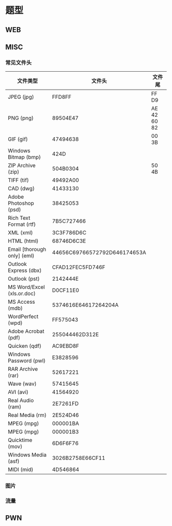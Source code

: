 # 题型

## WEB

## MISC

### 常见文件头

| 文件类型                    | 文件头                       | 文件尾      |
| --------------------------- | ---------------------------- | ----------- |
| JPEG (jpg)                  | FFD8FF                       | FF D9       |
| PNG (png)                   | 89504E47                     | AE 42 60 82 |
| GIF (gif)                   | 47494638                     | 00 3B       |
| Windows Bitmap (bmp)        | 424D                         |             |
| ZIP Archive (zip)           | 504B0304                     | 50 4B       |
| TIFF (tif)                  | 49492A00                     |             |
| CAD (dwg)                   | 41433130                     |             |
| Adobe Photoshop (psd)       | 38425053                     |             |
| Rich Text Format (rtf)      | 7B5C727466                   |             |
| XML (xml)                   | 3C3F786D6C                   |             |
| HTML (html)                 | 68746D6C3E                   |             |
| Email [thorough only] (eml) | 44656C69766572792D646174653A |             |
| Outlook Express (dbx)       | CFAD12FEC5FD746F             |             |
| Outlook (pst)               | 2142444E                     |             |
| MS Word/Excel (xls.or.doc)  | D0CF11E0                     |             |
| MS Access (mdb)             | 5374616E64617264204A         |             |
| WordPerfect (wpd)           | FF575043                     |             |
| Adobe Acrobat (pdf)         | 255044462D312E               |             |
| Quicken (qdf)               | AC9EBD8F                     |             |
| Windows Password (pwl)      | E3828596                     |             |
| RAR Archive (rar)           | 52617221                     |             |
| Wave (wav)                  | 57415645                     |             |
| AVI (avi)                   | 41564920                     |             |
| Real Audio (ram)            | 2E7261FD                     |             |
| Real Media (rm)             | 2E524D46                     |             |
| MPEG (mpg)                  | 000001BA                     |             |
| MPEG (mpg)                  | 000001B3                     |             |
| Quicktime (mov)             | 6D6F6F76                     |             |
| Windows Media (asf)         | 3026B2758E66CF11             |             |
| MIDI (mid)                  | 4D546864                     |             |

### 图片



### 流量

## PWN